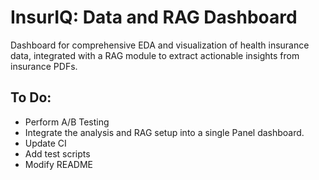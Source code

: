 # InsurIQ: Data and RAG Dashboard
Dashboard for comprehensive EDA and visualization of health insurance data, integrated with a RAG module to extract actionable insights from insurance PDFs.

## To Do: 
- Perform A/B Testing
- Integrate the analysis and RAG setup into a single Panel dashboard.
- Update CI
- Add test scripts
- Modify README

